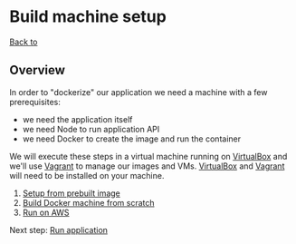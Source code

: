 # Build machine setup 
[Back to ](README.md)

Overview
--------
In order to "dockerize" our application we need a machine with a few  prerequisites:
- we need the application itself
- we need Node to run application API
- we need Docker to create the image and run the container

We will execute these steps in a virtual machine running on <a href="https://www.virtualbox.org/" target="_blank">VirtualBox</a> and we'll use <a href="https://www.vagrantup.com/" target="_blank">Vagrant</a> to manage our images and VMs.  <a href="https://www.virtualbox.org/" target="_blank">VirtualBox</a> and <a href="https://www.vagrantup.com/" target="_blank">Vagrant</a> will need to be installed on your machine.


1. [Setup from prebuilt image](01b-setup-prebuilt-image.md)
1. [Build Docker machine from scratch](01a-setup-build-from-scratch.md)
1. [Run on AWS](01c-setup-aws-image.md)


Next step: [Run application](02-run-app.md)